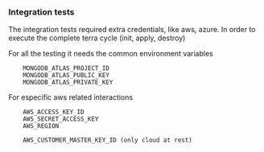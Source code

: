 ### Integration tests

The integration tests required extra credentials, like aws, azure. 
In order to execute the complete terra cycle (init, apply, destroy)

For all the testing it needs the common environment variables 
```
    MONGODB_ATLAS_PROJECT_ID
    MONGODB_ATLAS_PUBLIC_KEY
    MONGODB_ATLAS_PRIVATE_KEY
```

For especific aws related interactions 
```
    AWS_ACCESS_KEY_ID
    AWS_SECRET_ACCESS_KEY
    AWS_REGION

    AWS_CUSTOMER_MASTER_KEY_ID (only cloud at rest)

```